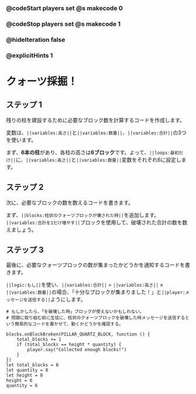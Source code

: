### @codeStart players set @s makecode 0
### @codeStop players set @s makecode 1

### @hideIteration false 
### @explicitHints 1


# クォーツ採掘！

## ステップ 1
残りの柱を建設するために必要なブロック数を計算するコードを作成します。

変数は、``||variables:高さ||``と``||variables:数量||``、``||variables:合計||``の3つを使います。

まず、**6本の柱**があり、各柱の高さは**6ブロック**です。よって、``||loops:最初だけ||``に、``||variables:高さ||``と``||variables:数量||``変数をそれぞれ6に設定します。

## ステップ 2
次に、必要なブロックの数を数えるコードを書きます。

まず、``||blocks:柱状のクォーツブロックが壊された時||``を追加します。
``||variables:合計を1だけ増やす||``ブロックを使用して、破壊された合計の数を数えましょう。



## ステップ 3
最後に、必要なクォーツブロックの数が集まったかどうかを通知するコードを書きます。

``||logic:もし||``を使い、``||variables:合計||`` = ``||variables:高さ||`` × ``||variables:数量||``の場合、「十分なブロックが集まりました！」と``||player:メッセージを送信する||``ようにします。


```ghost
# もしかしたら、「を破壊した時」ブロックが使えないかもしれない。
# 問題に取り組む前に生徒に、柱状のクォーツブロックを破壊した時メッセージを送信するという簡易的なコードを書かせて、動くかどうかを確認する。

blocks.onBlockBroken(PILLAR_QUARTZ_BLOCK, function () {
    total_blocks += 1
    if (total_blocks == height * quantity) {
        player.say("Collected enough blocks!")
    }
})
let total_blocks = 0
let quantity = 0
let height = 0
height = 6
quantity = 6
```
